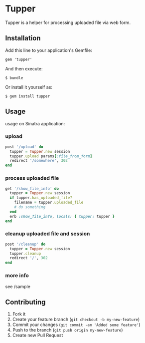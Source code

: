 # Tupper

Tupper is a helper for processing uploaded file via web form.

## Installation

Add this line to your application's Gemfile:

    gem 'tupper'

And then execute:

    $ bundle

Or install it yourself as:

    $ gem install tupper

## Usage

usage on Sinatra application:

### upload

```ruby
post '/upload' do
  tupper = Tupper.new session
  tupper.upload params[:file_from_form]
  redirect '/somewhere', 302
end
```
### process uploaded file

```ruby
get '/show_file_info' do
  tupper = Tupper.new session
  if tupper.has_uploaded_file?
    filename = tupper.uploaded_file
    # do something
  end
  erb :show_file_info, locals: { tupper: tupper }
end
```

### cleanup uploaded file and session
```ruby
post '/cleanup' do
  tupper = Tupper.new session
  tupper.cleanup
  redirect '/', 302
end
```

### more info

see /sample

## Contributing

1. Fork it
2. Create your feature branch (`git checkout -b my-new-feature`)
3. Commit your changes (`git commit -am 'Added some feature'`)
4. Push to the branch (`git push origin my-new-feature`)
5. Create new Pull Request
